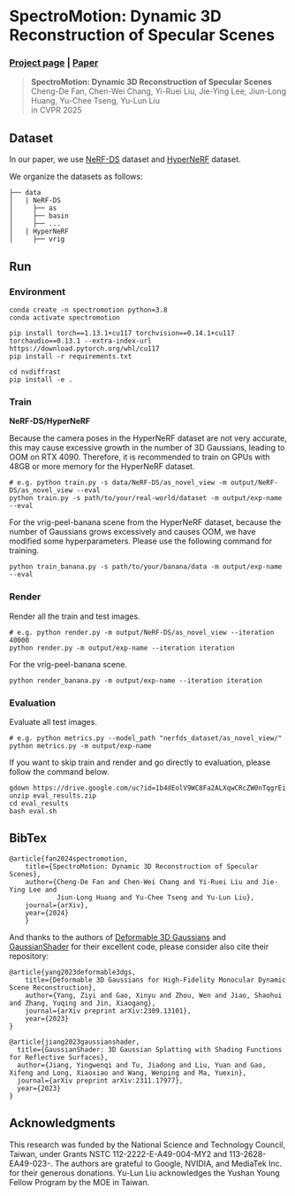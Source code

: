 # SpectroMotion: Dynamic 3D Reconstruction of Specular Scenes

### [Project page](https://cdfan0627.github.io/spectromotion/) | [Paper](https://arxiv.org/abs/2410.17249)

> **SpectroMotion: Dynamic 3D Reconstruction of Specular Scenes**<br>
> Cheng-De Fan, 
Chen-Wei Chang, 
Yi-Ruei Liu, 
Jie-Ying Lee, 
Jiun-Long Huang, 
Yu-Chee Tseng, 
Yu-Lun Liu <br>
in CVPR 2025 <br>



## Dataset

In our paper, we use [NeRF-DS](https://jokeryan.github.io/projects/nerf-ds/) dataset and [HyperNeRF](https://hypernerf.github.io/) dataset.

We organize the datasets as follows:

```shell
├── data
│   | NeRF-DS
│     ├── as
│     ├── basin
│     ├── ...
│   | HyperNeRF
│     ├── vrig
```




## Run

### Environment

```shell
conda create -n spectromotion python=3.8
conda activate spectromotion

pip install torch==1.13.1+cu117 torchvision==0.14.1+cu117 torchaudio==0.13.1 --extra-index-url https://download.pytorch.org/whl/cu117
pip install -r requirements.txt

cd nvdiffrast
pip install -e .
```



### Train


**NeRF-DS/HyperNeRF**

Because the camera poses in the HyperNeRF dataset are not very accurate, this may cause excessive growth in the number of 3D Gaussians, leading to OOM on RTX 4090. Therefore, it is recommended to train on GPUs with 48GB or more memory for the HyperNeRF dataset.

```shell
# e.g. python train.py -s data/NeRF-DS/as_novel_view -m output/NeRF-DS/as_novel_view --eval
python train.py -s path/to/your/real-world/dataset -m output/exp-name --eval
```

For the vrig-peel-banana scene from the HyperNeRF dataset, because the number of Gaussians grows excessively and causes OOM, we have modified some hyperparameters. Please use the following command for training.

```shell
python train_banana.py -s path/to/your/banana/data -m output/exp-name --eval
```



### Render
Render all the train and test images.
```shell
# e.g. python render.py -m output/NeRF-DS/as_novel_view --iteration 40000
python render.py -m output/exp-name --iteration iteration
```

For the vrig-peel-banana scene.
```shell
python render_banana.py -m output/exp-name --iteration iteration
```

### Evaluation
Evaluate all test images.
```shell
# e.g. python metrics.py --model_path "nerfds_dataset/as_novel_view/"  
python metrics.py -m output/exp-name
```
If you want to skip train and render and go directly to evaluation, please follow the command below.
```shell
gdown https://drive.google.com/uc?id=1b4dEolV9WC8Fa2ALXqwCRcZW0nTqgrEi
unzip eval_results.zip
cd eval_results
bash eval.sh
```




## BibTex

```
@article{fan2024spectromotion,
    title={SpectroMotion: Dynamic 3D Reconstruction of Specular Scenes},
    author={Cheng-De Fan and Chen-Wei Chang and Yi-Ruei Liu and Jie-Ying Lee and 
            Jiun-Long Huang and Yu-Chee Tseng and Yu-Lun Liu},
    journal={arXiv},
    year={2024}
	}
```

And thanks to the authors of [Deformable 3D Gaussians](https://github.com/ingra14m/Deformable-3D-Gaussians) and [
GaussianShader](https://github.com/Asparagus15/GaussianShader) for their excellent code, please consider also cite their repository:

```
@article{yang2023deformable3dgs,
    title={Deformable 3D Gaussians for High-Fidelity Monocular Dynamic Scene Reconstruction},
    author={Yang, Ziyi and Gao, Xinyu and Zhou, Wen and Jiao, Shaohui and Zhang, Yuqing and Jin, Xiaogang},
    journal={arXiv preprint arXiv:2309.13101},
    year={2023}
}

@article{jiang2023gaussianshader,
  title={GaussianShader: 3D Gaussian Splatting with Shading Functions for Reflective Surfaces},
  author={Jiang, Yingwenqi and Tu, Jiadong and Liu, Yuan and Gao, Xifeng and Long, Xiaoxiao and Wang, Wenping and Ma, Yuexin},
  journal={arXiv preprint arXiv:2311.17977},
  year={2023}
}
```
## Acknowledgments

This research was funded by the National Science and Technology Council, Taiwan, under Grants NSTC 112-2222-E-A49-004-MY2 and 113-2628-EA49-023-. The authors are grateful to Google, NVIDIA, and MediaTek Inc. for their generous donations. Yu-Lun Liu acknowledges the Yushan Young Fellow Program by the MOE in Taiwan.

